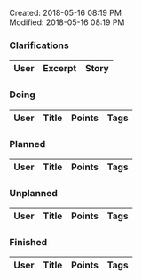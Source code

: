 Created: 2018-05-16 08:19 PM  
Modified: 2018-05-16 08:19 PM  

### Clarifications
 User | Excerpt | Story 
---|---|---

### Doing
 User | Title | Points | Tags 
---|---|:---:|---

### Planned
 User | Title | Points | Tags 
---|---|:---:|---

### Unplanned
 User | Title | Points | Tags 
---|---|:---:|---

### Finished
 User | Title | Points | Tags 
---|---|:---:|---

